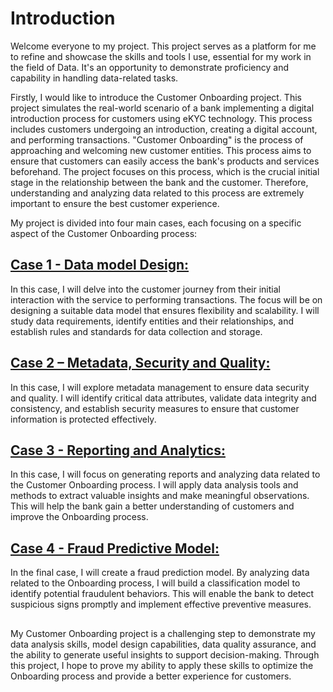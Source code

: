 # Introduction
Welcome everyone to my project. This project serves as a platform for me to refine and showcase the skills and tools I use, essential for my work in the field of Data. It's an opportunity to demonstrate proficiency and capability in handling data-related tasks.

Firstly, I would like to introduce the Customer Onboarding project. This project simulates the real-world scenario of a bank implementing a digital introduction process for customers using eKYC technology. This process includes customers undergoing an introduction, creating a digital account, and performing transactions. "Customer Onboarding" is the process of approaching and welcoming new customer entities. This process aims to ensure that customers can easily access the bank's products and services beforehand. The project focuses on this process, which is the crucial initial stage in the relationship between the bank and the customer. Therefore, understanding and analyzing data related to this process are extremely important to ensure the best customer experience. 

My project is divided into four main cases, each focusing on a specific aspect of the Customer Onboarding process:
## [Case 1 - Data model Design:](https://github.com/baoan102/Customer-Onboading/tree/main/Case%201%20-%20Data%20Model%20Design)
In this case, I will delve into the customer journey from their initial interaction with the service to performing transactions. The focus will be on designing a suitable data model that ensures flexibility and scalability. I will study data requirements, identify entities and their relationships, and establish rules and standards for data collection and storage.
## [Case 2 – Metadata, Security and Quality:](https://github.com/baoan102/Customer-Onboading/tree/main/Case%202%20-%20Metadata%20-%20Security%20and%20Quality)
In this case, I will explore metadata management to ensure data security and quality. I will identify critical data attributes, validate data integrity and consistency, and establish security measures to ensure that customer information is protected effectively.
## [Case 3 - Reporting and Analytics:](https://github.com/baoan102/Customer-Onboading/tree/main/Case%203%20-%20Reporting%20and%20Analytics)
In this case, I will focus on generating reports and analyzing data related to the Customer Onboarding process. I will apply data analysis tools and methods to extract valuable insights and make meaningful observations. This will help the bank gain a better understanding of customers and improve the Onboarding process.
## [Case 4 - Fraud Predictive Model:](https://github.com/baoan102/Customer-Onboading/tree/main/Case%204%20-%20Fraud%20Predictive%20Model)
In the final case, I will create a fraud prediction model. By analyzing data related to the Onboarding process, I will build a classification model to identify potential fraudulent behaviors. This will enable the bank to detect suspicious signs promptly and implement effective preventive measures.
##
My Customer Onboarding project is a challenging step to demonstrate my data analysis skills, model design capabilities, data quality assurance, and the ability to generate useful insights to support decision-making. Through this project, I hope to prove my ability to apply these skills to optimize the Onboarding process and provide a better experience for customers.
